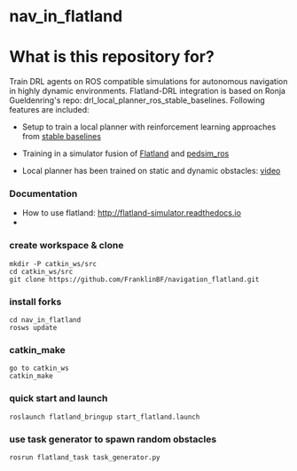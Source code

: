 # nav_in_flatland

# What is this repository for?
Train DRL agents on ROS compatible simulations for autonomous navigation in highly dynamic environments. Flatland-DRL integration is based on Ronja Gueldenring's repo: drl_local_planner_ros_stable_baselines. Following features are included:

* Setup to train a local planner with reinforcement learning approaches from [stable baselines](https://github.com/hill-a/stable-baselines)

* Training in a simulator fusion of [Flatland](https://github.com/avidbots/flatland) and [pedsim_ros](https://github.com/srl-freiburg/pedsim_ros)

* Local planner has been trained on static and dynamic obstacles: [video](https://www.youtube.com/watch?v=nHvpO0hVnAg)

### Documentation ###
* How to use flatland: http://flatland-simulator.readthedocs.io
* 
### create workspace & clone

````
mkdir -P catkin_ws/src
cd catkin_ws/src
git clone https://github.com/FranklinBF/navigation_flatland.git
````

### install forks
````
cd nav_in_flatland
rosws update
````

### catkin_make
````
go to catkin_ws
catkin_make
````

### quick start and launch
````
roslaunch flatland_bringup start_flatland.launch 
````

### use task generator to spawn random obstacles
````
rosrun flatland_task task_generator.py 
````


